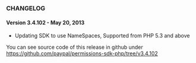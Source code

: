 ### CHANGELOG

#### Version 3.4.102 - May 20, 2013

   - Updating SDK to use NameSpaces, Supported from PHP 5.3 and above
 
You can see source code of this release in github under https://github.com/paypal/permissions-sdk-php/tree/v3.4.102   
